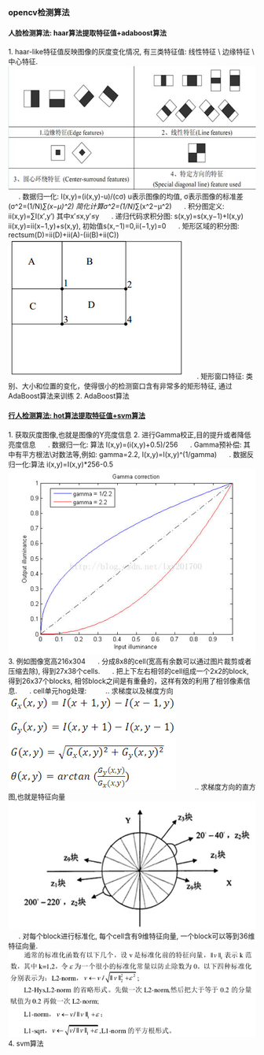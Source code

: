 ### opencv检测算法
#### 人脸检测算法: haar算法提取特征值+adaboost算法
1\. haar-like特征值反映图像的灰度变化情况, 有三类特征值: 线性特征 \ 边缘特征 \ 中心特征.
<left>
![haar-like描述算子](./../picture/haar-like-vector.jpeg)
</left>
&ensp;&emsp;. 数据归一化: I(x,y)=(i(x,y)-u)/(cσ) u表示图像的均值, σ表示图像的标准差(σ^2=(1/N)*∑(x−μ)^2) 简化计算σ^2=(1/N)*∑(x^2−μ^2)
&ensp;&emsp;. 积分图定义: ii(x,y)=∑I(x′,y′) 其中x′≤x,y′≤y
&ensp;&emsp;. 递归代码求积分图: s(x,y)=s(x,y−1)+I(x,y) ii(x,y)=ii(x−1,y)+s(x,y), 初始值s(x,−1)=0,ii(−1,y)=0
&ensp;&emsp;. 矩形区域的积分图: rectsum(D)=ii(D)+ii(A)-(ii(B)+ii(C))
<left>
![haar-like区域](./../picture/haar-like-region.jpeg)
</left>
&ensp;&emsp;. 矩形窗口特征: 类别、大小和位置的变化，使得很小的检测窗口含有非常多的矩形特征, 通过AdaBoost算法来训练
2\. AdaBoost算法
#### [行人检测算法: hot算法提取特征值+svm算法](http://blog.csdn.net/hujingshuang/article/details/47337707/)
1\. 获取灰度图像,也就是图像的Y亮度信息
2\. 进行Gamma校正,目的提升或者降低亮度信息
&ensp;&emsp;. 数据归一化:  算法 I(x,y)=(i(x,y)+0.5)/256
&ensp;&emsp;. Gamma预补偿: 其中有平方根法\对数法等,例如: gamma=2.2, I(x,y)=I(x,y)^(1/gamma)
&ensp;&emsp;. 数据反归一化:算法 i(x,y)=I(x,y)*256-0.5
<left>
![Gmma校正后的输入和输出图像灰度值关系图](./../picture/gamma-correction.jpeg)
</left>
3\. 例如图像宽高216x304
&ensp;&emsp;. 分成8x8的cell(宽高有余数可以通过图片裁剪或者压缩去除), 得到27x38个cells.
&ensp;&emsp;. 把上下左右相邻的cell组成一个2x2的block, 得到26x37个blocks, 相邻block之间是有重叠的，这样有效的利用了相邻像素信息.
&ensp;&emsp;. cell单元hog处理:
&ensp;&emsp;&emsp;.. 求梯度以及梯度方向
<left>
![hog梯度及梯度方向](./../picture/hog-gradient.jpeg)
</left>
&ensp;&emsp;&emsp;.. 求梯度方向的直方图,也就是特征向量
<left>
![hog梯度histogram](./../picture/hog-histogram.jpeg)
</left>
&ensp;&emsp;. 对每个block进行标准化, 每个cell含有9维特征向量, 一个block可以等到36维特征向量.
<left>
![hog特征值标准化](./../picture/hog-vector.jpeg)
</left>
4\. svm算法
